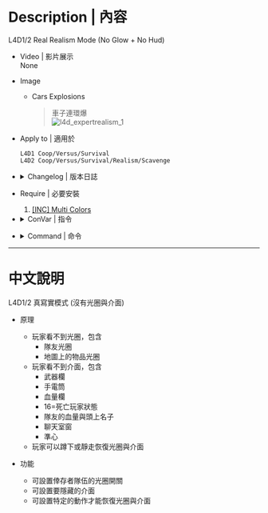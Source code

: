# Description | 內容
L4D1/2 Real Realism Mode (No Glow + No Hud)

* Video | 影片展示
<br/>None

* Image
	* Cars Explosions
		> 車子連環爆
		<br/>![l4d_expertrealism_1](image/l4d_expertrealism_1.gif)

* Apply to | 適用於
    ```
    L4D1 Coop/Versus/Survival
    L4D2 Coop/Versus/Survival/Realism/Scavenge
    ```

* <details><summary>Changelog | 版本日誌</summary>

	* v1.4 (2023-2-27)
		* Remake code
		* Control glow and hud flag
		* Enable Hard Core Hud Mode, hide HUD and Glow by default, Hud will show while survivors are in stillness or holding SLOW_WALK(Shift) or holding DUCK
		* Add Cvars

	* v1.0
        * [Original Plugin by th3y](https://forums.alliedmods.net/showthread.php?t=328015)
</details>

* Require | 必要安裝
	1. [[INC] Multi Colors](https://github.com/fbef0102/L4D1_2-Plugins/releases/tag/Multi-Colors)

* <details><summary>ConVar | 指令</summary>

	* cfg/sourcemod/l4d_explosive_cars.cfg
        ```php
		// 0=Plugin off, 1=Plugin on.
		l4d_expertrealism_enable "1"

		// If 1, Enable Server Glows for survivor team. (0=Hide Glow)
		l4d_survivor_glowenable "0"

		// For HardCore Mode, changes how message displays. (0: Disable, 1:In chat, 2: In Hint Box, 3: In center text)
		l4d_survivor_hardcore_announce_type "0"

		// For HardCore Mode, HUD and Glow will show while survivors 1: stay still, 2: Walk(Shift), 4: Crouch(DUCK), 8: Crouch(DUCK) and stay still, add numbers together (0: None).
		l4d_survivor_hardcore_buttons "4"

		// If 1, Enable HardCore Mode, enable HUD and Glow if survivors hold hardcore_buttons.
		l4d_survivor_hardcore_enable "1"

		// For HardCore Mode, How long to keep the hud and glow enabled after surviors release hardcore_buttons. (0=Instant Disable)
		l4d_survivor_hardcore_keep_time "0.0"

		// For HardCore Mode, How long does it take to enable the hud and glow after surviors hold hardcore_buttons. (0=Instant Enable)
		l4d_survivor_hardcore_wait_time "1.0"

		// HUD hidden flag for survivor team. (1=weapon selection, 2=flashlight, 4=all, 8=health, 16=player dead, 32=needssuit, 64=misc, 128=chat, 256=crosshair, 512=vehicle crosshair, 1024=in vehicle)
		l4d_survivor_hidehud "64"

		// Turns on and off the terror glow highlight effects (Hidden Value Cvar)
		sv_glowenable "1"
        ```
</details>

* <details><summary>Command | 命令</summary>

	* **Hide one client glow (Admin Flag: ADMFLAG_BAN)**
		```php
		sm_glowoff
		```

	* **Show one client glow (Admin Flag: ADMFLAG_BAN)**
		```php
		sm_glowon
		```

	* **Hide your hud flag (Admin Flag: ADMFLAG_BAN)**
		```php
		sm_hidehud
		sm_hud
		```

</details>

- - - -
# 中文說明
L4D1/2 真寫實模式 (沒有光圈與介面)

* 原理
	* 玩家看不到光圈，包含
		* 隊友光圈
		* 地圖上的物品光圈
	* 玩家看不到介面，包含
		* 武器欄
		* 手電筒
		* 血量欄
		* 16=死亡玩家狀態
		* 隊友的血量與頭上名子
		* 聊天室窗
		* 準心
	* 玩家可以蹲下或靜走恢復光圈與介面

* 功能
	* 可設置倖存者隊伍的光圈開關
	* 可設置要隱藏的介面
	* 可設置特定的動作才能恢復光圈與介面